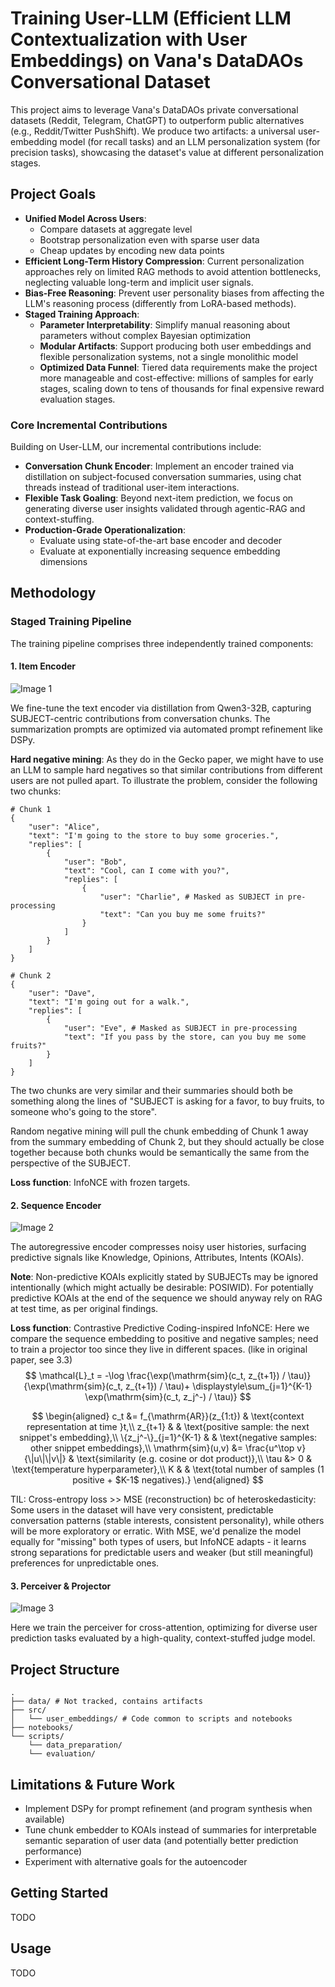 # Training User-LLM (Efficient LLM Contextualization with User Embeddings) on Vana's DataDAOs Conversational Dataset

This project aims to leverage Vana's DataDAOs private conversational datasets (Reddit, Telegram, ChatGPT) to outperform public alternatives (e.g., Reddit/Twitter PushShift). We produce two artifacts: a universal user-embedding model (for recall tasks) and an LLM personalization system (for precision tasks), showcasing the dataset's value at different personalization stages.

## Project Goals
- **Unified Model Across Users**:
    - Compare datasets at aggregate level
    - Bootstrap personalization even with sparse user data
    - Cheap updates by encoding new data points
- **Efficient Long-Term History Compression**: Current personalization approaches rely on limited RAG methods to avoid attention bottlenecks, neglecting valuable long-term and implicit user signals.
- **Bias-Free Reasoning**: Prevent user personality biases from affecting the LLM's reasoning process (differently from LoRA-based methods).
- **Staged Training Approach**:
    - **Parameter Interpretability**: Simplify manual reasoning about parameters without complex Bayesian optimization
    - **Modular Artifacts**: Support producing both user embeddings and flexible personalization systems, not a single monolithic model
    - **Optimized Data Funnel**: Tiered data requirements make the project more manageable and cost-effective: millions of samples for early stages, scaling down to tens of thousands for final expensive reward evaluation stages. 

### Core Incremental Contributions
Building on User-LLM, our incremental contributions include:

- **Conversation Chunk Encoder**: Implement an encoder trained via distillation on subject-focused conversation summaries, using chat threads instead of traditional user-item interactions. 
- **Flexible Task Goaling**: Beyond next-item prediction, we focus on generating diverse user insights validated through agentic-RAG and context-stuffing.
- **Production-Grade Operationalization**:
    - Evaluate using state-of-the-art base encoder and decoder
    - Evaluate at exponentially increasing sequence embedding dimensions

## Methodology

### Staged Training Pipeline
The training pipeline comprises three independently trained components:

#### 1. Item Encoder
<!--
Diagram 1  –  Contrastive alignment of chunk-vs-summary embeddings
--------------------------------------------------------------
* **Raw conversation chunk** → frozen **Qwen3-32B** → SUBJECT-centric summary.
* Two parallel, frozen **NV-Embed-v2** encoders:
  – **Summary path** embeds the summary → "summary embedding".  
  – **Chunk path** embeds the original chunk but adds a trainable **LoRA** adapter → "chunk embedding".
* A contrastive cross-entropy loss pulls the chunk embedding toward its own summary embedding.
* Only the LoRA is updated; every large model stays frozen.
-->
![Image 1](docs/images/1.png)

We fine-tune the text encoder via distillation from Qwen3-32B, capturing SUBJECT-centric contributions from conversation chunks. The summarization prompts are optimized via automated prompt refinement like DSPy.

**Hard negative mining**: As they do in the Gecko paper, we might have to use an LLM to sample hard negatives so that similar contributions from different users are not pulled apart. To illustrate the problem, consider the following two chunks:

```
# Chunk 1
{ 
    "user": "Alice", 
    "text": "I'm going to the store to buy some groceries.", 
    "replies": [
        { 
            "user": "Bob", 
            "text": "Cool, can I come with you?", 
            "replies": [
                {
                    "user": "Charlie", # Masked as SUBJECT in pre-processing
                    "text": "Can you buy me some fruits?"
                }
            ] 
        }
    ] 
}

# Chunk 2
{ 
    "user": "Dave", 
    "text": "I'm going out for a walk.", 
    "replies": [
        { 
            "user": "Eve", # Masked as SUBJECT in pre-processing
            "text": "If you pass by the store, can you buy me some fruits?" 
        }
    ] 
}
```

The two chunks are very similar and their summaries should both be something along the lines of "SUBJECT is asking for a favor, to buy fruits, to someone who's going to the store".

Random negative mining will pull the chunk embedding of Chunk 1 away from the summary embedding of Chunk 2, but they should actually be close together because both chunks would be semantically the same from the perspective of the SUBJECT.

**Loss function**: InfoNCE with frozen targets.

#### 2. Sequence Encoder
<!--
Diagram 2  –  Sequence-level pre-training of an autoregressive encoder
--------------------------------------------------------------------
* A stream of chunks (1…N) runs through the same **NV-Embed-v2 + LoRA** encoder, yielding a sequence of summary embeddings.
* A trainable **autoregressive encoder** (GPT-style) predicts the next summary embedding from the previous ones.
* Cross-entropy loss trains the autoregressive weights (and optionally the LoRA) to model a user's conversation history as an ordered series.
* Outcome: a lightweight recurrent model that compresses many summaries into a single, context-aware "user state" vector.
-->
![Image 2](docs/images/2.png)

The autoregressive encoder compresses noisy user histories, surfacing predictive signals like Knowledge, Opinions, Attributes, Intents (KOAIs).

**Note**: Non-predictive KOAIs explicitly stated by SUBJECTs may be ignored intentionally (which might actually be desirable: POSIWID). For potentially predictive KOAIs at the end of the sequence we should anyway rely on RAG at test time, as per original findings.

**Loss function**: Contrastive Predictive Coding-inspired InfoNCE: Here we compare the sequence embedding to positive and negative samples; need to train a projector too since they live in different spaces. (like in original paper, see 3.3)
$$
\mathcal{L}_t = -\log
\frac{\exp(\mathrm{sim}(c_t, z_{t+1}) / \tau)}{\exp(\mathrm{sim}(c_t, z_{t+1}) / \tau)+ \displaystyle\sum_{j=1}^{K-1} \exp(\mathrm{sim}(c_t, z_j^-) / \tau)}
$$

$$
\begin{aligned}
c_t &= f_{\mathrm{AR}}(z_{1:t}) & \text{context representation at time }t,\\
z_{t+1} & & \text{positive sample: the next snippet's embedding},\\
\{z_j^-\}_{j=1}^{K-1} & & \text{negative samples: other snippet embeddings},\\
\mathrm{sim}(u,v) &= \frac{u^\top v}{\|u\|\|v\|} & \text{similarity (e.g. cosine or dot product)},\\
\tau &> 0 & \text{temperature hyperparameter},\\
K & & \text{total number of samples (1 positive + $K-1$ negatives).}
\end{aligned}
$$

TIL: Cross-entropy loss >> MSE (reconstruction) bc of heteroskedasticity: Some users in the dataset will have very consistent, predictable conversation patterns (stable interests, consistent personality), while others will be more exploratory or erratic. With MSE, we'd penalize the model equally for "missing" both types of users, but InfoNCE adapts - it learns strong separations for predictable users and weaker (but still meaningful) preferences for unpredictable ones.

#### 3. Perceiver & Projector
<!--
Diagram 3  –  End-to-end question-answering with user embedding & RAG
--------------------------------------------------------------------
1. A **RAG pipeline** selects the relevant conversation chunks.
2. Chunks → **NV-Embed-v2 + LoRA** → summary embeddings → **autoregressive encoder** → single **user embedding**.
3. A small **Perceiver + Projector** injects that user embedding into **Qwen3-32B** along with the current **question**.
4. Qwen3-32B produces an **answer**.
5. A frozen **GPT-4o** critic scores the answer; its judgment drives a loss that fine-tunes only the lightweight adapters (LoRA, Perceiver/Projector, autoregressive encoder).
Result: personalised answers with minimal trainable parameters while the large foundation models remain frozen.
-->
![Image 3](docs/images/3.png)

Here we train the perceiver for cross-attention, optimizing for diverse user prediction tasks evaluated by a high-quality, context-stuffed judge model.

## Project Structure

```
.
├── data/ # Not tracked, contains artifacts
├── src/
│   └── user_embeddings/ # Code common to scripts and notebooks
├── notebooks/
└── scripts/
    └── data_preparation/
    └── evaluation/
```

## Limitations & Future Work

- Implement DSPy for prompt refinement (and program synthesis when available)
- Tune chunk embedder to KOAIs instead of summaries for interpretable semantic separation of user data (and potentially better prediction performance)
- Experiment with alternative goals for the autoencoder

## Getting Started
TODO

## Usage
TODO